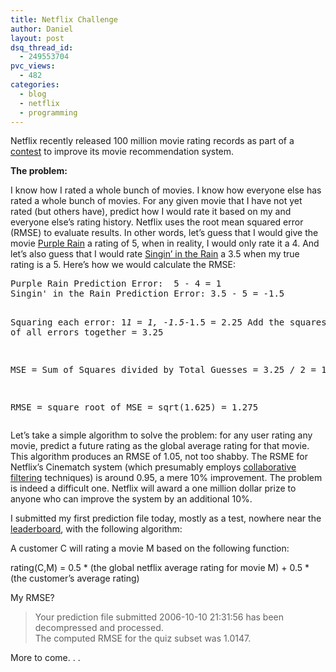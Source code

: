 ```yaml
---
title: Netflix Challenge
author: Daniel
layout: post
dsq_thread_id:
  - 249553704
pvc_views:
  - 482
categories:
  - blog
  - netflix
  - programming
---
```

<p>Netflix recently released 100 million movie rating records as part of a <a href="http://netflixprize.com">contest</a> to improve its movie recommendation system.  </p>
<p><strong>The problem:</strong></p>
<p>I know how I rated a whole bunch of movies.  I know how everyone else has rated a whole bunch of movies.   For any given movie that I have not yet rated (but others have), predict how I would rate it based on my and everyone else&#8217;s rating history.  Netflix uses the root mean squared error (RMSE) to evaluate results.  In other words, let&#8217;s guess that I would give the movie <a href="http://www.imdb.com/title/tt0087957/">Purple Rain</a> a rating of 5, when in reality, I would only rate it a 4.  And let&#8217;s also guess that I would rate <a href="http://www.imdb.com/title/tt0045152/">Singin&#8217; in the Rain</a> a 3.5 when my true rating is a 5.  Here&#8217;s how we would calculate the RMSE:</p>
<pre lang="java">Purple Rain Prediction Error:  5 - 4 = 1
Singin' in the Rain Prediction Error: 3.5 - 5 = -1.5

Squaring each error:  1*1 = 1, -1.5*-1.5 = 2.25
Add the squares of all errors together = 3.25

MSE = Sum of Squares divided by Total Guesses = 3.25 / 2 = 1.625

RMSE = square root of MSE = sqrt(1.625) = 1.275</pre>
<p>Let&#8217;s take a simple algorithm to solve the problem: for any user rating any movie, predict a future rating as the global average rating for that movie.  This algorithm produces an RMSE of 1.05, not too shabby.  The RSME for Netflix&#8217;s Cinematch system (which presumably employs <a href="http://en.wikipedia.org/wiki/Collaborative_filtering">collaborative filtering</a> techniques) is around 0.95, a mere 10% improvement.   The problem is indeed a difficult one.   Netflix will award a one million dollar prize to anyone who can improve the system by an additional 10%.</p>
<p>I submitted my first prediction file today, mostly as a test, nowhere near the <a href="http://www.netflixprize.com/leaderboard">leaderboard</a>, with the following algorithm:</p>
<p>A customer C will rating a movie M based on the following function:</p>
<p>rating(C,M) = 0.5 * (the global netflix average rating for movie M) + 0.5 * (the customer&#8217;s average rating)</p>
<p>My RMSE?  </p>
<blockquote><p>
Your prediction file submitted 2006-10-10 21:31:56 has been decompressed and processed.<br />
The computed RMSE for the quiz subset was 1.0147.
</p></blockquote>
<p>More to come. . . </p>
